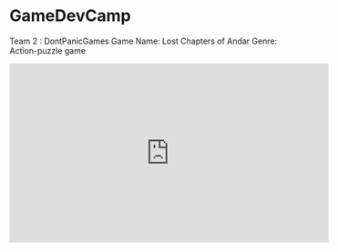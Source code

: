 # GameDevCamp
Team 2 : DontPanicGames 
Game Name: Lost Chapters of Andar
Genre: Action-puzzle game

<iframe width="560" height="315" src="https://www.youtube.com/embed/uDgu1LOzbvE" title="YouTube video player" frameborder="0" allow="accelerometer; autoplay; clipboard-write; encrypted-media; gyroscope; picture-in-picture; web-share" allowfullscreen></iframe>
